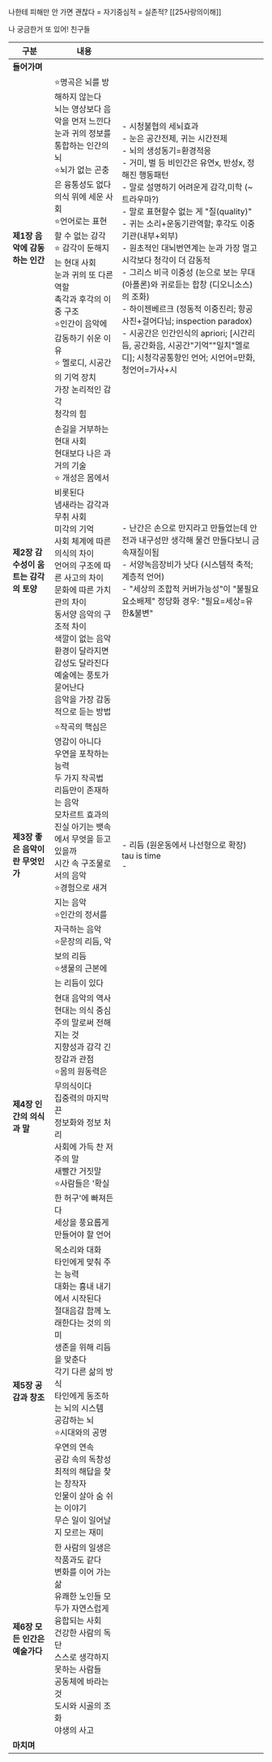 나한테 피해만 안 가면 괜찮다 = 자기중심적 = 실존적?
[[25사랑의이해]]

나 궁금한거 또 있어!
친구들

| 구분                      | 내용                                                                                                                                                                                                                                                               |                                                                                                                                                                                                                                                                                                                                                                                                                                         |
| ----------------------- | ---------------------------------------------------------------------------------------------------------------------------------------------------------------------------------------------------------------------------------------------------------------- | --------------------------------------------------------------------------------------------------------------------------------------------------------------------------------------------------------------------------------------------------------------------------------------------------------------------------------------------------------------------------------------------------------------------------------------- |
| **들어가며**                |                                                                                                                                                                                                                                                                  |                                                                                                                                                                                                                                                                                                                                                                                                                                         |
| **제1장 음악에 감동하는 인간**     | ⭐️명곡은 뇌를 방해하지 않는다<br>뇌는 영상보다 음악을 먼저 느낀다 <br>눈과 귀의 정보를 통합하는 인간의 뇌 <br>⭐️뇌가 없는 곤충은 융통성도 없다 <br>의식 위에 세운 사회 <br>⭐️언어로는 표현할 수 없는 감각<br>⭐️ 감각이 둔해지는 현대 사회 <br>눈과 귀의 또 다른 역할 <br>촉각과 후각의 이중 구조 <br>⭐️인간이 음악에 감동하기 쉬운 이유<br>⭐️ 멜로디, 시공간의 기억 장치 <br>가장 논리적인 감각 <br>청각의 힘 | - 시청불협의 세뇌효과<br>- 눈은 공간전제, 귀는 시간전제<br>- 뇌의 생성동기=환경적응<br>- 거미, 벌 등 비인간은 유연x, 반성x, 정해진 행동패턴<br>- 말로 설명하기 어려운게 감각,미학 (~트라우마?) <br>- 말로 표현할수 없는 게 "질(quality)"<br>- 귀는 소리+운동기관역할; 후각도 이중기관(내부+외부)<br>- 원초적인 대뇌번연계는 눈과 가장 멀고 시각보다 청각이 더 감동적<br>- 그리스 비극 이중성 (눈으로 보는 무대 (아폴론)와 귀로듣는 합창 (디오니소스)의 조화)<br>- 하이젠베르크 (정동적 이중진리; 항공사진+걸어다님; inspection paradox)<br>- 시공간은 인간인식의 apriori; [시간리듬, 공간화음, 시공간"기억""일치"멜로디]; 시청각공통항인 언어; 시언어=만화, 청언어=가사+시 |
| **제2장 감수성이 움트는 감각의 토양** | 손길을 거부하는 현대 사회 <br>현대보다 나은 과거의 기술 <br>⭐️ 개성은 몸에서 비롯된다<br>냄새라는 감각과 무취 사회 <br>미각의 기억 <br>사회 체계에 따른 의식의 차이 <br>언어의 구조에 따른 사고의 차이 <br>문화에 따른 가치관의 차이 <br>동서양 음악의 구조적 차이 <br>색깔이 없는 음악 <br>환경이 달라지면 감성도 달라진다 <br>예술에는 풍토가 묻어난다 <br>음악을 가장 감동적으로 듣는 방법                 | - 난간은 손으로 만지라고 만들었는데 안전과 내구성만 생각해 물건 만들다보니 금속재질이됨<br>- 서양녹음장비가 낫다 (시스템적 축적; 계층적 언어)<br>- "세상의 조합적 커버가능성"이 "불필요요소배제" 정당화 경우: "필요=세상=유한&불변"                                                                                                                                                                                                                                                                                               |
| **제3장 좋은 음악이란 무엇인가**    | ⭐️작곡의 핵심은 영감이 아니다 <br>우연을 포착하는 능력 <br>두 가지 작곡법 <br>리듬만이 존재하는 음악 <br>모차르트 효과의 진실 아기는 뱃속에서 무엇을 듣고 있을까 <br>시간 속 구조물로서의 음악 <br>⭐️경험으로 새겨지는 음악 <br>⭐️인간의 정서를 자극하는 음악 <br>⭐️문장의 리듬, 악보의 리듬 <br>⭐️생물의 근본에는 리듬이 있다                                                       | - 리듬 (원운동에서 나선형으로 확장) tau is time<br>-                                                                                                                                                                                                                                                                                                                                                                                                  |
| **제4장 인간의 의식과 말**       | 현대 음악의 역사 <br>현대는 의식 중심주의 말로써 전해지는 것 <br>지향성과 감각 긴장감과 관점 <br>⭐️몸의 원동력은 무의식이다 <br>집중력의 마지막 끈 <br>정보화와 정보 처리 <br>사회에 가득 찬 저주의 말 <br>새빨간 거짓말 <br>⭐️사람들은 '확실한 허구'에 빠져든다 <br>세상을 풍요롭게 만들어야 할 언어                                                                       |                                                                                                                                                                                                                                                                                                                                                                                                                                         |
| **제5장 공감과 창조**          | 목소리와 대화 <br>타인에게 맞춰 주는 능력 <br>대화는 흉내 내기에서 시작된다 <br>절대음감 함께 노래한다는 것의 의미 <br>생존을 위해 리듬을 맞춘다 <br>각기 다른 삶의 방식 <br>타인에게 동조하는 뇌의 시스템 <br>공감하는 뇌 <br>⭐️시대와의 공명 <br>우연의 연속 <br>공감 속의 독창성 <br>최적의 해답을 찾는 창작자<br>인물이 살아 숨 쉬는 이야기 <br>무슨 일이 일어날지 모르는 재미                     |                                                                                                                                                                                                                                                                                                                                                                                                                                         |
| **제6장 모든 인간은 예술가다**     | 한 사람의 일생은 작품과도 같다 <br>변화를 이어 가는 삶 <br>유쾌한 노인들 모두가 자연스럽게 융합되는 사회 <br>건강한 사람의 독단 <br>스스로 생각하지 못하는 사람들 <br>공동체에 바라는 것 <br>도시와 시골의 조화 <br>야생의 사고                                                                                                                     |                                                                                                                                                                                                                                                                                                                                                                                                                                         |
| **마치며**                 |                                                                                                                                                                                                                                                                  |                                                                                                                                                                                                                                                                                                                                                                                                                                         |
